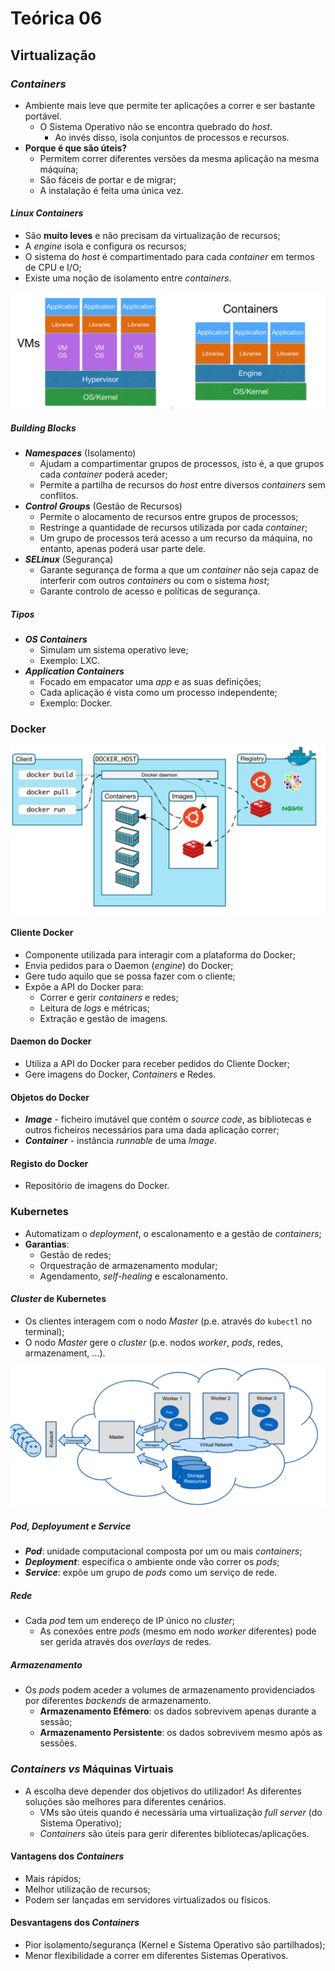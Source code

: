 # Teórica 06

## Virtualização

### *Containers*

- Ambiente mais leve que permite ter aplicações a correr e ser bastante portável.
  - O Sistema Operativo não se encontra quebrado do *host*.
    - Ao invés disso, isola conjuntos de processos e recursos.
- **Porque é que são úteis?**
  - Permitem correr diferentes versões da mesma aplicação na mesma máquina;
  - São fáceis de portar e de migrar;
  - A instalação é feita uma única vez.

#### *Linux Containers*
- São **muito leves** e não precisam da virtualização de recursos;
- A *engine* isola e configura os recursos;
- O sistema do *host* é compartimentado para cada *container* em termos de CPU e I/O;
- Existe uma noção de isolamento entre *containers*.

![image Máquinas Virtuais vs Containers](images/vms_vs_containers.png)

##### *Building Blocks*

- ***Namespaces*** (Isolamento)
  - Ajudam a compartimentar grupos de processos, isto é, a que grupos cada *container* poderá aceder;
  - Permite a partilha de recursos do *host* entre diversos *containers* sem conflitos.
- ***Control Groups*** (Gestão de Recursos)
  - Permite o alocamento de recursos entre grupos de processos;
  - Restringe a quantidade de recursos utilizada por cada *container*;
  - Um grupo de processos terá acesso a um recurso da máquina, no entanto, apenas poderá usar parte dele.
- ***SELinux*** (Segurança)
  - Garante segurança de forma a que um *container* não seja capaz de interferir com outros *containers* ou com o sistema *host*;
  - Garante controlo de acesso e políticas de segurança.

##### Tipos

- ***OS Containers***
  - Simulam um sistema operativo leve;
  - Exemplo: LXC.
- ***Application Containers***
  - Focado em empacator uma *app* e as suas definições;
  - Cada aplicação é vista como um processo independente;
  - Exemplo: Docker.

### Docker

![image Docker](images/docker.png)

#### Cliente Docker

- Componente utilizada para interagir com a plataforma do Docker;
- Envia pedidos para o Daemon (*engine*) do Docker;
- Gere tudo aquilo que se possa fazer com o cliente;
- Expõe a API do Docker para:
  - Correr e gerir *containers* e redes;
  - Leitura de *logs* e métricas;
  - Extração e gestão de imagens.

#### Daemon do Docker

- Utiliza a API do Docker para receber pedidos do Cliente Docker;
- Gere imagens do Docker, *Containers* e Redes.

#### Objetos do Docker

- ***Image*** - ficheiro imutável que contém o *source code*, as bibliotecas e outros ficheiros necessários para uma dada aplicação correr;
- ***Container*** - instância *runnable* de uma *Image*.

#### Registo do Docker

- Repositório de imagens do Docker.

### Kubernetes

- Automatizam o *deployment*, o escalonamento e a gestão de *containers*;
- **Garantias**:
  - Gestão de redes;
  - Orquestração de armazenamento modular;
  - Agendamento, *self-healing* e escalonamento.

#### *Cluster* de Kubernetes

- Os clientes interagem com o nodo *Master* (p.e. através do `kubectl` no terminal);
- O nodo *Master* gere o *cluster* (p.e. nodos *worker*, *pods*, redes, armazenament, ...).

![image Cluster de Kubernetes](images/cluster_k8s.png)


##### *Pod*, *Deployument* e *Service*

- ***Pod***: unidade computacional composta por um ou mais *containers*;
- ***Deployment***: especifica o ambiente onde vão correr os *pods*;
- ***Service***: expõe um grupo de *pods* como um serviço de rede.

##### Rede

- Cada *pod* tem um endereço de IP único no *cluster*;
  - As conexões entre *pods* (mesmo em nodo *worker* diferentes) pode ser gerida através dos *overlays* de redes.

##### Armazenamento

- Os *pods* podem aceder a volumes de armazenamento providenciados por diferentes *backends* de armazenamento.
  - **Armazenamento Efémero**: os dados sobrevivem apenas durante a sessão;
  - **Armazenamento Persistente**: os dados sobrevivem mesmo após as sessões.

### *Containers vs* Máquinas Virtuais

- A escolha deve depender dos objetivos do utilizador! As diferentes soluções são melhores para diferentes cenários.
  - VMs são úteis quando é necessária uma virtualização *full server* (do Sistema Operativo);
  - *Containers* são úteis para gerir diferentes bibliotecas/aplicações.

#### Vantagens dos *Containers*

- Mais rápidos;
- Melhor utilização de recursos;
- Podem ser lançadas em servidores virtualizados ou físicos.

#### Desvantagens dos *Containers*

- Pior isolamento/segurança (Kernel e Sistema Operativo são partilhados);
- Menor flexibilidade a correr em diferentes Sistemas Operativos.